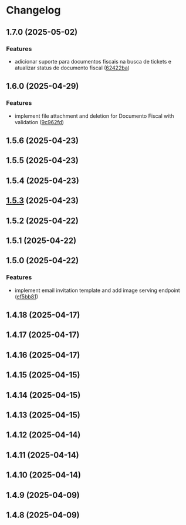 # Changelog

## 1.7.0 (2025-05-02)

### Features

* adicionar suporte para documentos fiscais na busca de tickets e atualizar status de documento fiscal ([62422ba](https://github.com/oondemand/cst-rakuten-backend/commit/62422ba4b31750953087c605a96a7ec6233de8ff))

## 1.6.0 (2025-04-29)

### Features

* implement file attachment and deletion for Documento Fiscal with validation ([9c962fd](https://github.com/oondemand/cst-rakuten-backend/commit/9c962fd18e5386b14e0395a093814caaa829aeed))

## 1.5.6 (2025-04-23)

## 1.5.5 (2025-04-23)

## 1.5.4 (2025-04-23)

## [1.5.3](https://github.com/oondemand/cst-rakuten-backend/compare/1.5.2...1.5.3) (2025-04-23)

## 1.5.2 (2025-04-22)

## 1.5.1 (2025-04-22)

## 1.5.0 (2025-04-22)

### Features

* implement email invitation template and add image serving endpoint ([ef5bb81](https://github.com/oondemand/cst-rakuten-backend/commit/ef5bb8188c9fc4ddc53495694afdbbce3b4735f9))

## 1.4.18 (2025-04-17)

## 1.4.17 (2025-04-17)

## 1.4.16 (2025-04-17)

## 1.4.15 (2025-04-15)

## 1.4.14 (2025-04-15)

## 1.4.13 (2025-04-15)

## 1.4.12 (2025-04-14)

## 1.4.11 (2025-04-14)

## 1.4.10 (2025-04-14)

## 1.4.9 (2025-04-09)

## 1.4.8 (2025-04-09)
